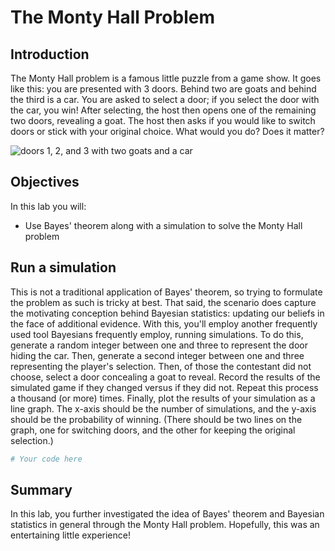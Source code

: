 # The Monty Hall Problem

## Introduction

The Monty Hall problem is a famous little puzzle from a game show. It goes like this: you are presented with 3 doors. Behind two are goats and behind the third is a car. You are asked to select a door; if you select the door with the car, you win! After selecting, the host then opens one of the remaining two doors, revealing a goat. The host then asks if you would like to switch doors or stick with your original choice. What would you do? Does it matter?

<img src="https://raw.githubusercontent.com/learn-co-curriculum/dsc-monty-hall-problem-lab/master/images/Image_58_MontyHall.png" alt="doors 1, 2, and 3 with two goats and a car">

## Objectives

In this lab you will:

- Use Bayes' theorem along with a simulation to solve the Monty Hall problem

## Run a simulation

This is not a traditional application of Bayes' theorem, so trying to formulate the problem as such is tricky at best. That said, the scenario does capture the motivating conception behind Bayesian statistics: updating our beliefs in the face of additional evidence. With this, you'll employ another frequently used tool Bayesians frequently employ, running simulations. To do this, generate a random integer between one and three to represent the door hiding the car. Then, generate a second integer between one and three representing the player's selection. Then, of those the contestant did not choose, select a door concealing a goat to reveal. Record the results of the simulated game if they changed versus if they did not. Repeat this process a thousand (or more) times. Finally, plot the results of your simulation as a line graph. The x-axis should be the number of simulations, and the y-axis should be the probability of winning. (There should be two lines on the graph, one for switching doors, and the other for keeping the original selection.)


```python
# Your code here
```

## Summary

In this lab, you further investigated the idea of Bayes' theorem and Bayesian statistics in general through the Monty Hall problem. Hopefully, this was an entertaining little experience! 

